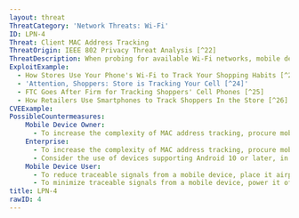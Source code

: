 ```yaml
---
layout: threat
ThreatCategory: 'Network Threats: Wi-Fi'
ID: LPN-4
Threat: Client MAC Address Tracking
ThreatOrigin: IEEE 802 Privacy Threat Analysis [^22]
ThreatDescription: When probing for available Wi-Fi networks, mobile devices transmit their MAC address. Persistent use of a single MAC address readily enables physical tracking of a specific device by listening or probing for messages that contain its associated MAC address. As a result, most mobile OS added support for some implementation of MAC address randomization, such that a device generates a new MAC address when establishing communication with an unknown Wi-Fi network. Note, however, that once an attacker has associated a target device with the MAC address it uses on a given Wi-Fi network, successful SSID spoofing may trigger the device to attempt to connect, thereby revealing a traceble MAC address.
ExploitExample:
  - How Stores Use Your Phone's Wi-Fi to Track Your Shopping Habits [^23]
  - 'Attention, Shoppers: Store is Tracking Your Cell [^24]'
  - FTC Goes After Firm for Tracking Shoppers' Cell Phones [^25]
  - How Retailers Use Smartphones to Track Shoppers In the Store [^26]
CVEExample:
PossibleCountermeasures:
    Mobile Device Owner:
      - To increase the complexity of MAC address tracking, procure mobile devices with OS and hardware versions that support MAC address randomization. Starting in Android 6.0, randomized MAC addresses are used for Wi-Fi and Bluetooth scans. See __Android 6.0 Changes__. [^35] In iOS 8, Wi-Fi scanning behavior changed to use random, locally administrated MAC addresses. See User Privacy on iOS and OS X. [^36] Windows 10 and later verions support MAC address randomization. [^251]
    Enterprise:
      - To increase the complexity of MAC address tracking, procure mobile devices with OS and hardware versions that support MAC address randomization. Starting in Android 6.0, randomized MAC addresses are used for Wi-Fi and Bluetooth scans. See __Android 6.0 Changes__. [^35] In iOS 8, Wi-Fi scanning behavior changed to use random, locally administrated MAC addresses. See User Privacy on iOS and OS X. [^36] Windows 10 and later verions support MAC address randomization. [^251]
      - Consider the use of devices supporting Android 10 or later, in which MAC randomization is enabled by default for client mode, SoftAp, and Wi-Fi Direct.
    Mobile Device User:
      - To reduce traceable signals from a mobile device, place it airplane mode when wireless communication is not in use. In this mode, most devices will disconnect from any current Wi-Fi network, and not attempt to join any Wi-Fi networks until reenabled.
      - To minimize traceable signals from a mobile device, power it off when not in use.
title: LPN-4
rawID: 4
---
```

